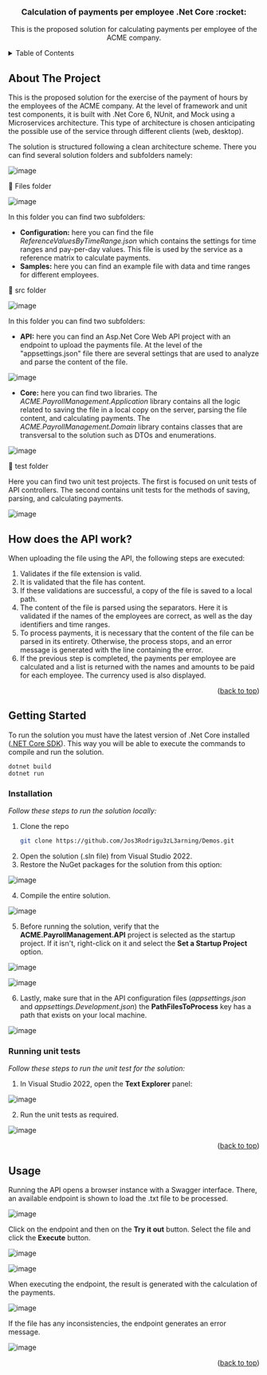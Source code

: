<a name="readme-top"></a>

<!-- PROJECT LOGO -->
<div align="center">
  <h3 align="center">Calculation of payments per employee .Net Core :rocket:</h3>
  <p align="center">
    This is the proposed solution for calculating payments per employee of the ACME company.
    <br />
  </p>
</div>

<!-- TABLE OF CONTENTS -->
<details>
  <summary>Table of Contents</summary>
  <ol>
    <li>
      <a href="#about-the-project">About The Project</a>
      <ul>
        <li><a href="#how-does-the-api-work">How does the API work?</a></li>
      </ul>      
    </li>
    <li>
      <a href="#getting-started">Getting Started</a>
      <ul>
        <li><a href="#installation">Installation</a></li>
        <li><a href="#running-unit-tests">Running unit tests</a></li>
      </ul>
    </li>
    <li><a href="#usage">Usage</a></li>
  </ol>
</details>

<!-- ABOUT THE PROJECT -->
## About The Project

This is the proposed solution for the exercise of the payment of hours by the employees of the ACME company. At the level of framework and unit test components, it is built with .Net Core 6, NUnit, and Mock using a Microservices architecture. This type of architecture is chosen anticipating the possible use of the service through different clients (web, desktop).

The solution is structured following a clean architecture scheme. There you can find several solution folders and subfolders namely:

![image](https://user-images.githubusercontent.com/59126066/197370120-c023108e-859d-4f3a-beae-12a49fd7d76d.png)

:file_folder: Files folder

![image](https://user-images.githubusercontent.com/59126066/197370138-a0d03b36-4b48-4178-9639-db80ec2552cf.png)

In this folder you can find two subfolders:

* **Configuration:** here you can find the file _ReferenceValuesByTimeRange.json_ which contains the settings for time ranges and pay-per-day values. This file is used by the service as a reference matrix to calculate payments.
* **Samples:** here you can find an example file with data and time ranges for different employees.

:file_folder: src folder

![image](https://user-images.githubusercontent.com/59126066/197370423-d47051a3-3823-4810-ae31-54d0b5ccc746.png)

In this folder you can find two subfolders:

* **API:** here you can find an Asp.Net Core Web API project with an endpoint to upload the payments file. At the level of the "appsettings.json" file there are several settings that are used to analyze and parse the content of the file.

![image](https://user-images.githubusercontent.com/59126066/197370545-0ba7d088-cb68-43a8-9e24-227a686dabb9.png)

* **Core:** here you can find two libraries. The _ACME.PayrollManagement.Application_ library contains all the logic related to saving the file in a local copy on the server, parsing the file content, and calculating payments. The _ACME.PayrollManagement.Domain_ library contains classes that are transversal to the solution such as DTOs and enumerations.

![image](https://user-images.githubusercontent.com/59126066/197370673-d1ad3081-22aa-4943-9333-59985f91abd3.png)

:file_folder: test folder

Here you can find two unit test projects. The first is focused on unit tests of API controllers. The second contains unit tests for the methods of saving, parsing, and calculating payments.

![image](https://user-images.githubusercontent.com/59126066/197370841-cf97a246-70a8-4a56-bcbe-8822685bb11f.png)

## How does the API work?

When uploading the file using the API, the following steps are executed:

1. Validates if the file extension is valid.
2. It is validated that the file has content.
3. If these validations are successful, a copy of the file is saved to a local path.
4. The content of the file is parsed using the separators. Here it is validated if the names of the employees are correct, as well as the day identifiers and time ranges.
5. To process payments, it is necessary that the content of the file can be parsed in its entirety. Otherwise, the process stops, and an error message is generated with the line containing the error.
6. If the previous step is completed, the payments per employee are calculated and a list is returned with the names and amounts to be paid for each employee. The currency used is also displayed.

<p align="right">(<a href="#readme-top">back to top</a>)</p>

<!-- GETTING STARTED -->
## Getting Started

To run the solution you must have the latest version of .Net Core installed ([.NET Core SDK](https://www.microsoft.com/net/download)). This way you will be able to execute the commands to compile and run the solution.

```console
dotnet build
dotnet run
```

### Installation

_Follow these steps to run the solution locally:_

1. Clone the repo
   ```sh
   git clone https://github.com/Jos3Rodrigu3zL3arning/Demos.git
   ```
2. Open the solution (.sln file) from Visual Studio 2022.
3. Restore the NuGet packages for the solution from this option:

![image](https://user-images.githubusercontent.com/59126066/197371738-c792a0df-897e-4d16-998c-69b617b2c8e3.png)

4. Compile the entire solution.

![image](https://user-images.githubusercontent.com/59126066/197371820-1f32e717-b9e7-4117-88db-eaf2f58c9852.png)

5. Before running the solution, verify that the **ACME.PayrollManagement.API** project is selected as the startup project. If it isn't, right-click on it and select the **Set a Startup Project** option.

![image](https://user-images.githubusercontent.com/59126066/197371914-dbe3de9e-b378-40c9-80a5-d928bf2fcde1.png)

![image](https://user-images.githubusercontent.com/59126066/197371931-a8980205-aaf4-4887-a7b9-e0d9fbe41b25.png)

6. Lastly, make sure that in the API configuration files (_appsettings.json_ and _appsettings.Development.json_) the **PathFilesToProcess** key has a path that exists on your local machine.

![image](https://user-images.githubusercontent.com/59126066/197372085-b299139d-0d2d-42a6-b25e-5a59ffc4b01b.png)

### Running unit tests

_Follow these steps to run the unit test for the solution:_

1. In Visual Studio 2022, open the **Text Explorer** panel:

![image](https://user-images.githubusercontent.com/59126066/197372766-49790d5e-6f60-4e0a-a2a5-63e807816e40.png)

2. Run the unit tests as required.

![image](https://user-images.githubusercontent.com/59126066/197372795-d72c812f-559a-47c0-961b-42cc4620aa36.png)

<p align="right">(<a href="#readme-top">back to top</a>)</p>

<!-- USAGE EXAMPLES -->
## Usage

Running the API opens a browser instance with a Swagger interface. There, an available endpoint is shown to load the .txt file to be processed.

![image](https://user-images.githubusercontent.com/59126066/197372302-97e3b287-e122-4ad4-b5b7-5901e33e3193.png)

Click on the endpoint and then on the **Try it out** button. Select the file and click the **Execute** button.

![image](https://user-images.githubusercontent.com/59126066/197372505-a59cec00-bf10-4aa3-b449-58d1bb8e6927.png)

![image](https://user-images.githubusercontent.com/59126066/197372580-315bde66-6e3f-42fc-b910-70c33c09822b.png)

When executing the endpoint, the result is generated with the calculation of the payments.

![image](https://user-images.githubusercontent.com/59126066/197372648-359bc809-a49f-4a4f-a8b2-50e3e17f5e24.png)

If the file has any inconsistencies, the endpoint generates an error message.

![image](https://user-images.githubusercontent.com/59126066/197373395-7b6d6949-68f5-44b1-bced-7e1ad9e176b6.png)


<p align="right">(<a href="#readme-top">back to top</a>)</p>
